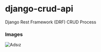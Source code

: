 # django-crud-api
Django Rest Framework (DRF)  CRUD Process

### Images 

![Adsız](https://user-images.githubusercontent.com/50154629/185155973-b1d8f3d1-2bec-4370-a018-5730480bd438.png)


